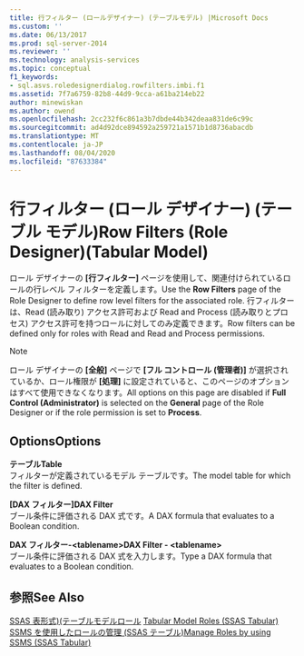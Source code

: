```yaml
---
title: 行フィルター (ロールデザイナー) (テーブルモデル) |Microsoft Docs
ms.custom: ''
ms.date: 06/13/2017
ms.prod: sql-server-2014
ms.reviewer: ''
ms.technology: analysis-services
ms.topic: conceptual
f1_keywords:
- sql.asvs.roledesignerdialog.rowfilters.imbi.f1
ms.assetid: 7f7a6759-82b8-44d9-9cca-a61ba214eb22
author: minewiskan
ms.author: owend
ms.openlocfilehash: 2cc232f6c861a3b7dbde44b342deaa831de6c99c
ms.sourcegitcommit: ad4d92dce894592a259721a1571b1d8736abacdb
ms.translationtype: MT
ms.contentlocale: ja-JP
ms.lasthandoff: 08/04/2020
ms.locfileid: "87633384"
---
```

# <a name="row-filters-role-designertabular-model"></a><span data-ttu-id="e7bf5-102">行フィルター (ロール デザイナー) (テーブル モデル)</span><span class="sxs-lookup"><span data-stu-id="e7bf5-102">Row Filters (Role Designer)(Tabular Model)</span></span>
  <span data-ttu-id="e7bf5-103">ロール デザイナーの **[行フィルター]** ページを使用して、関連付けられているロールの行レベル フィルターを定義します。</span><span class="sxs-lookup"><span data-stu-id="e7bf5-103">Use the **Row Filters** page of the Role Designer to define row level filters for the associated role.</span></span> <span data-ttu-id="e7bf5-104">行フィルターは、Read (読み取り) アクセス許可および Read and Process (読み取りとプロセス) アクセス許可を持つロールに対してのみ定義できます。</span><span class="sxs-lookup"><span data-stu-id="e7bf5-104">Row filters can be defined only for roles with Read and Read and Process permissions.</span></span>  
  
> [!NOTE]  
>  <span data-ttu-id="e7bf5-105">ロール デザイナーの **[全般]** ページで **[フル コントロール (管理者)]** が選択されているか、ロール権限が **[処理]** に設定されていると、このページのオプションはすべて使用できなくなります。</span><span class="sxs-lookup"><span data-stu-id="e7bf5-105">All options on this page are disabled if **Full Control (Administrator)** is selected on the **General** page of the Role Designer or if the role permission is set to **Process**.</span></span>  
  
## <a name="options"></a><span data-ttu-id="e7bf5-106">Options</span><span class="sxs-lookup"><span data-stu-id="e7bf5-106">Options</span></span>  
 <span data-ttu-id="e7bf5-107">**テーブル**</span><span class="sxs-lookup"><span data-stu-id="e7bf5-107">**Table**</span></span>  
 <span data-ttu-id="e7bf5-108">フィルターが定義されているモデル テーブルです。</span><span class="sxs-lookup"><span data-stu-id="e7bf5-108">The model table for which the filter is defined.</span></span>  
  
 <span data-ttu-id="e7bf5-109">**[DAX フィルター]**</span><span class="sxs-lookup"><span data-stu-id="e7bf5-109">**DAX Filter**</span></span>  
 <span data-ttu-id="e7bf5-110">ブール条件に評価される DAX 式です。</span><span class="sxs-lookup"><span data-stu-id="e7bf5-110">A DAX formula that evaluates to a Boolean condition.</span></span>  
  
 <span data-ttu-id="e7bf5-111">**DAX フィルター-\<tablename>**</span><span class="sxs-lookup"><span data-stu-id="e7bf5-111">**DAX Filter - \<tablename>**</span></span>  
 <span data-ttu-id="e7bf5-112">ブール条件に評価される DAX 式を入力します。</span><span class="sxs-lookup"><span data-stu-id="e7bf5-112">Type a DAX formula that evaluates to a Boolean condition.</span></span>  
  
## <a name="see-also"></a><span data-ttu-id="e7bf5-113">参照</span><span class="sxs-lookup"><span data-stu-id="e7bf5-113">See Also</span></span>  
 <span data-ttu-id="e7bf5-114">[SSAS 表形式&#41;&#40;テーブルモデルロール](tabular-models/roles-ssas-tabular.md) </span><span class="sxs-lookup"><span data-stu-id="e7bf5-114">[Tabular Model Roles &#40;SSAS Tabular&#41;](tabular-models/roles-ssas-tabular.md) </span></span>  
 [<span data-ttu-id="e7bf5-115">SSMS を使用したロールの管理 (SSAS テーブル)</span><span class="sxs-lookup"><span data-stu-id="e7bf5-115">Manage Roles by using SSMS &#40;SSAS Tabular&#41;</span></span>](tabular-models/manage-roles-by-using-ssms-ssas-tabular.md)  
  
  
